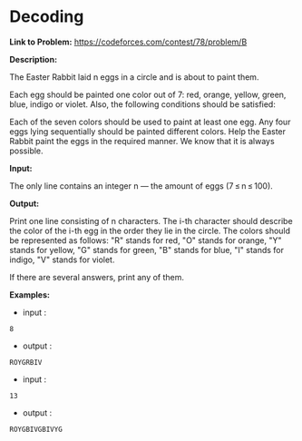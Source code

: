 # Decoding

**Link to Problem:** https://codeforces.com/contest/78/problem/B

**Description:**

The Easter Rabbit laid n eggs in a circle and is about to paint them.

Each egg should be painted one color out of 7: red, orange, yellow, green, blue, indigo or violet. Also, the following conditions should be satisfied:

Each of the seven colors should be used to paint at least one egg.
Any four eggs lying sequentially should be painted different colors.
Help the Easter Rabbit paint the eggs in the required manner. We know that it is always possible.

**Input:**

The only line contains an integer n — the amount of eggs (7 ≤ n ≤ 100).

**Output:**

Print one line consisting of n characters. The i-th character should describe the color of the i-th egg in the order they lie in the circle. The colors should be represented as follows: "R" stands for red, "O" stands for orange, "Y" stands for yellow, "G" stands for green, "B" stands for blue, "I" stands for indigo, "V" stands for violet.

If there are several answers, print any of them.

**Examples:**

- input :
```
8
```
- output :
```
ROYGRBIV
```
- input :
```
13
```
- output :
```
ROYGBIVGBIVYG
```
